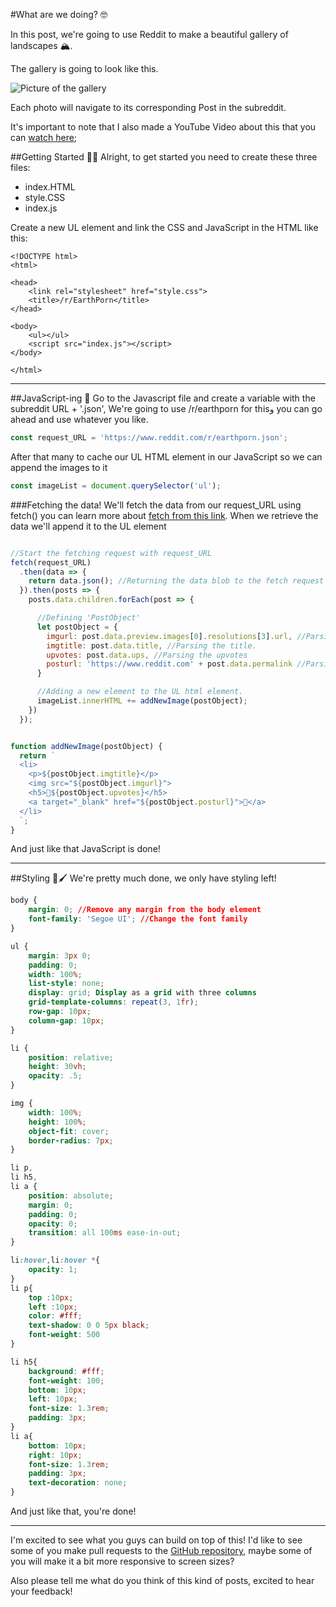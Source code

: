 #What are we doing? 🤓

In this post, we're going to use Reddit to make a beautiful gallery of landscapes 🏔.

The gallery is going to look like this.

![Picture of the gallery](https://thepracticaldev.s3.amazonaws.com/i/39n4jvp86glckziqxk93.jpg)

Each photo will navigate to its corresponding Post in the subreddit.

It's important to note that I also made a YouTube Video about this that you can [watch here](https://youtu.be/D-RSCre3hzg?t=15);

##Getting Started 👩‍💻
Alright, to get started you need to create these three files:
* index.HTML
* style.CSS
* index.js

Create a new UL element and link the CSS and JavaScript in the HTML like this:
```
<!DOCTYPE html>
<html>

<head>
    <link rel="stylesheet" href="style.css">
    <title>/r/EarthPorn</title>
</head>

<body>
    <ul></ul>
    <script src="index.js"></script>
</body>

</html>
```
---

##JavaScript-ing 📜
Go to the Javascript file and create a variable with the subreddit URL + '.json',
We're going to use /r/earthporn for thisو you can go ahead and use whatever you like.
```javascript
const request_URL = 'https://www.reddit.com/r/earthporn.json';
```

After that many to cache our UL HTML element in our JavaScript so we can append the images to it
```javascript
const imageList = document.querySelector('ul');
```

###Fetching the data!
We'll fetch the data from our request_URL using fetch()
you can learn more about [fetch from this link](https://developer.mozilla.org/en-US/docs/Web/API/Fetch_API/Using_Fetch).
When we retrieve the data we'll append it to the UL element
```javascript

//Start the fetching request with request_URL
fetch(request_URL)
  .then(data => {
    return data.json(); //Returning the data blob to the fetch request so we can extract the JSON from it.
  }).then(posts => {
    posts.data.children.forEach(post => {

      //Defining 'PostObject'
      let postObject = {
        imgurl: post.data.preview.images[0].resolutions[3].url, //Parsing the resultuion of the images
        imgtitle: post.data.title, //Parsing the title.
        upvotes: post.data.ups, //Parsing the upvotes
        posturl: 'https://www.reddit.com' + post.data.permalink //Parsing the post URL
      }

      //Adding a new element to the UL html element.
      imageList.innerHTML += addNewImage(postObject);
    })
  });


function addNewImage(postObject) {
  return `
  <li>
    <p>${postObject.imgtitle}</p>
    <img src="${postObject.imgurl}">
    <h5>🔼${postObject.upvotes}</h5>
    <a target="_blank" href="${postObject.posturl}">🔗</a>
  </li>
  `;
}
```
And just like that JavaScript is done!

---

##Styling 🎨🖌
We're pretty much done, we only have styling left!
```css
body {
    margin: 0; //Remove any margin from the body element
    font-family: 'Segoe UI'; //Change the font family
}

ul {
    margin: 3px 0;
    padding: 0;
    width: 100%;
    list-style: none;
    display: grid; Display as a grid with three columns
    grid-template-columns: repeat(3, 1fr);
    row-gap: 10px;
    column-gap: 10px;
}

li {
    position: relative;
    height: 30vh;
    opacity: .5;
}

img {
    width: 100%;
    height: 100%;
    object-fit: cover;
    border-radius: 7px;
}

li p,
li h5,
li a {
    position: absolute;
    margin: 0;
    padding: 0;
    opacity: 0;
    transition: all 100ms ease-in-out;
}

li:hover,li:hover *{
    opacity: 1;
}
li p{
    top :10px;
    left :10px;
    color: #fff;
    text-shadow: 0 0 5px black; 
    font-weight: 500
}

li h5{
    background: #fff;
    font-weight: 100;
    bottom: 10px;
    left: 10px;
    font-size: 1.3rem;
    padding: 3px;
}
li a{
    bottom: 10px;
    right: 10px;
    font-size: 1.3rem;
    padding: 3px;
    text-decoration: none;
}
```

And just like that, you're done!

---

I'm excited to see what you guys can build on top of this!
I'd like to see some of you make pull requests to the [GitHub repository](https://github.com/NourSofanati/redditgallery), maybe some of you will make it a bit more responsive to screen sizes?

Also please tell me what do you think of this kind of posts, excited to hear your feedback!

